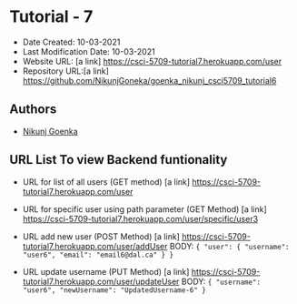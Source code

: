 # Tutorial - 7

* Date Created: 10-03-2021
* Last Modification Date: 10-03-2021
* Website URL: [a link] https://csci-5709-tutorial7.herokuapp.com/user
* Repository URL:[a link] https://github.com/NikunjGoneka/goenka_nikunj_csci5709_tutorial6

## Authors
* [Nikunj Goenka](Nikunj.Goenka@dal.ca)

## URL List To view Backend funtionality

* URL for list of all users (GET method)
	[a link] https://csci-5709-tutorial7.herokuapp.com/user

* URL for specific user using path parameter (GET Method)
	[a link] https://csci-5709-tutorial7.herokuapp.com/user/specific/user3


* URL add new user (POST Method)
	[a link] https://csci-5709-tutorial7.herokuapp.com/user/addUser
	BODY:
		````
		{
    			"user": {
        			"username": "user6",
        			"email": "email6@dal.ca"
    			}
		}
		````

* URL update username (PUT Method)
	[a link] https://csci-5709-tutorial7.herokuapp.com/user/updateUser
	BODY:
		````
		{
   			"username": "user6",
    			"newUsername": "UpdatedUsername-6"
		}
		````
